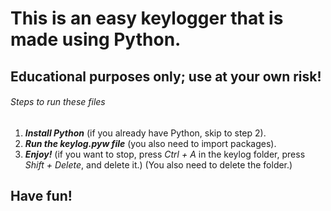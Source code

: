 # This is an easy keylogger that is made using Python.


## Educational purposes only; use at your own risk!

###### Steps to run these files
1. ***Install Python*** (if you already have Python, skip to step 2).
2. ***Run the keylog.pyw file*** (you also need to import packages).
3. ***Enjoy!***
(if you want to stop, press *Ctrl + A* in the keylog folder, press *Shift + Delete*, and delete it.)
(You also need to delete the folder.)

## Have fun!
